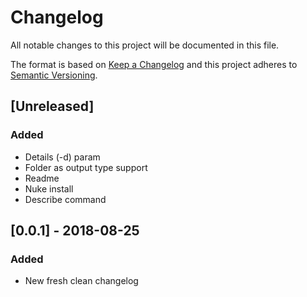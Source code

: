 # Changelog
All notable changes to this project will be documented in this file.

The format is based on [Keep a Changelog](http://keepachangelog.com/en/1.0.0/)
and this project adheres to [Semantic Versioning](http://semver.org/spec/v2.0.0.html).

## [Unreleased]
### Added
- Details (-d) param
- Folder as output type support 
- Readme
- Nuke install
- Describe command

## [0.0.1] - 2018-08-25
### Added
- New fresh clean changelog


